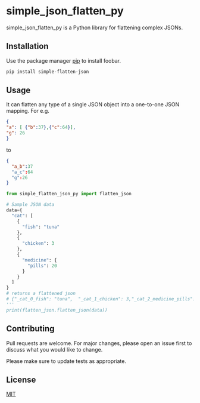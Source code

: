 # simple_json_flatten_py
simple_json_flatten_py is a Python library for flattening complex JSONs.

## Installation

Use the package manager [pip](https://pip.pypa.io/en/stable/) to install foobar.

```bash
pip install simple-flatten-json
```

## Usage
It can flatten any type of a single JSON object into a one-to-one JSON mapping.
For e.g.

```JSON
{
"a": [ {"b":37},{"c":64}],
"g": 26
}
```
to

```JSON
{
  "a_b":37
  "a_c":64
  "g":26
}
```

```python
from simple_flatten_json_py import flatten_json

# Sample JSON data
data={
  "cat": [
    {
      "fish": "tuna"
    },
    {
      "chicken": 3
    },
    {
      "medicine": {
        "pills": 20
      }
    }
  ]
}
# returns a flattened json 
# {"_cat_0_fish": "tuna",  "_cat_1_chicken": 3,"_cat_2_medicine_pills": 20}
'''
print(flatten_json.flatten_json(data))
```

## Contributing

Pull requests are welcome. For major changes, please open an issue first
to discuss what you would like to change.

Please make sure to update tests as appropriate.

## License

[MIT](https://choosealicense.com/licenses/mit/)
